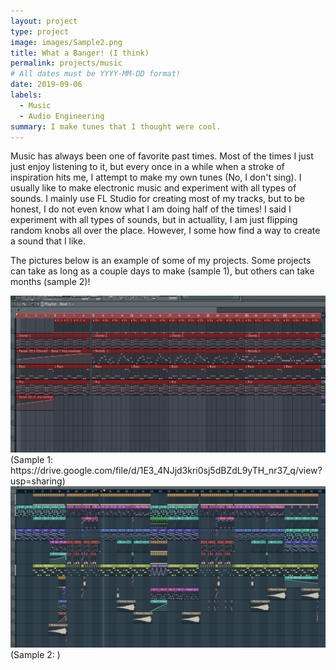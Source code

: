 ```yaml
---
layout: project
type: project
image: images/Sample2.png
title: What a Banger! (I think)
permalink: projects/music
# All dates must be YYYY-MM-DD format!
date: 2019-09-06
labels:
  - Music
  - Audio Engineering
summary: I make tunes that I thought were cool.
---
```




Music has always been one of favorite past times. Most of the times I just just enjoy listening to it, but every once in a while when a stroke of inspiration hits me, I attempt to make my own tunes (No, I don't sing). I usually like to make electronic music and experiment with all types of sounds. I mainly use FL Studio for creating most of my tracks, but to be honest, I do not even know what I am doing half of the times! I said I experiment with all types of sounds, but in actuallity, I am just flipping random knobs all over the place. However, I some how find a way to create a sound that I like. 

The pictures below is an example of some of my projects. Some projects can take as long as a couple days to make (sample 1), but others can take months (sample 2)!

<img class="ui image" src="../images/Sample1.png">
(Sample 1: https://drive.google.com/file/d/1E3_4NJjd3kri0sj5dBZdL9yTH_nr37_q/view?usp=sharing)

<img class="ui image" src="../images/Sample2.png">
(Sample 2: )
